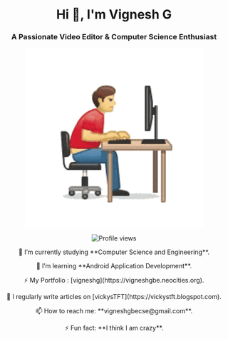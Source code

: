 <h1 align="center">Hi 👋, I'm Vignesh G</h1>
<h3 align="center">A Passionate Video Editor & Computer Science Enthusiast</h3>

<p align="center">
  <img src="https://github.com/Sweety-Vigneshg/Sweety-Vigneshg/blob/main/online.gif" alt="coding" width="400">
</p>

<p align="center">
  <img src="https://komarev.com/ghpvc/?username=vigneshg&label=Profile%20views&color=0e75b6&style=flat" alt="Profile views" />
</p>

<p align="center"> 🔭 I’m currently studying **Computer Science and Engineering**.</p>
<p align="center">   🌱 I’m learning **Android Application Development**.    </p>
<p align="center">  ⚡ My Portfolio : [vigneshg](https://vigneshgbe.neocities.org).  </p>
<p align="center">  📝 I regularly write articles on [vickysTFT](https://vickystft.blogspot.com). </p>
<p align="center">   📫 How to reach me: **vigneshgbecse@gmail.com**.    </p>
<p align="center">     ⚡ Fun fact: **I think I am crazy**.       </p>


  
